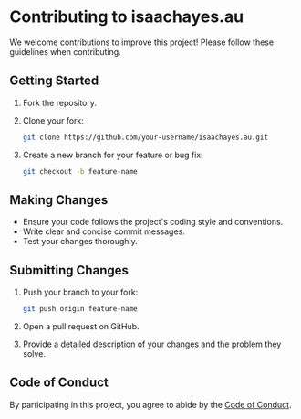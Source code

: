 # Contributing to isaachayes.au

We welcome contributions to improve this project! Please follow these guidelines when contributing.

## Getting Started

1. Fork the repository.
2. Clone your fork:

   ```sh
   git clone https://github.com/your-username/isaachayes.au.git
   ```

3. Create a new branch for your feature or bug fix:

   ```sh
   git checkout -b feature-name
   ```

## Making Changes

- Ensure your code follows the project's coding style and conventions.
- Write clear and concise commit messages.
- Test your changes thoroughly.

## Submitting Changes

1. Push your branch to your fork:

   ```sh
   git push origin feature-name
   ```

2. Open a pull request on GitHub.
3. Provide a detailed description of your changes and the problem they solve.

## Code of Conduct

By participating in this project, you agree to abide by the [Code of Conduct](CODE_OF_CONDUCT.md).
